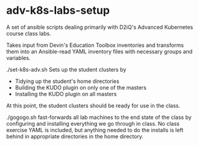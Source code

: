 # adv-k8s-labs-setup
A set of ansible scripts dealing primarily with D2iQ's Advanced Kubernetes 
course class labs.

Takes input from Devin's Education Toolbox inventories and transforms them
into an Ansible-read YAML inventory files with necessary groups and variables.

./set-k8s-adv.sh Sets up the student clusters by
* Tidying up the student's home directories
* Building the KUDO plugin on only one of the masters
* Installing the KUDO plugin on all masters

At this point, the student clusters should be ready for use in the class.


./gogogo.sh fast-forwards all lab machines to the end state of the class
by configuring and installing everything we go through in class.  No class
exercise YAML is included, but anything needed to do the installs is
left behind in appropriate directories in the home directory.

